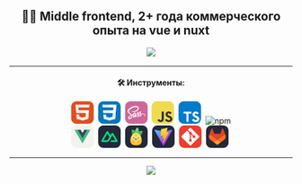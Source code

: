 <div align="center">

## :man_technologist: Middle frontend, 2+ года коммерческого опыта на vue и nuxt

  <a href="https://t.me/Cimante">
    <img src="https://img.shields.io/badge/Telegram-blue?logo=telegram&logoColor=white">
  </a>

  <hr />

#### :hammer_and_wrench: Инструменты:

  <div>
    <img src="https://raw.githubusercontent.com/tandpfun/skill-icons/65dea6c4eaca7da319e552c09f4cf5a9a8dab2c8/icons/HTML.svg" title="html" alt="html" width="40" height="40"/>&nbsp;
    <img src="https://raw.githubusercontent.com/tandpfun/skill-icons/65dea6c4eaca7da319e552c09f4cf5a9a8dab2c8/icons/CSS.svg" title="css" alt="css" width="40" height="40"/>&nbsp;
    <img src="https://raw.githubusercontent.com/tandpfun/skill-icons/65dea6c4eaca7da319e552c09f4cf5a9a8dab2c8/icons/Sass.svg" title="sass" alt="sass" width="40" height="40"/>&nbsp;
    <img src="https://raw.githubusercontent.com/tandpfun/skill-icons/65dea6c4eaca7da319e552c09f4cf5a9a8dab2c8/icons/JavaScript.svg" title="javascript" alt="javascript" width="40" height="40"/>&nbsp;
    <img src="https://raw.githubusercontent.com/tandpfun/skill-icons/65dea6c4eaca7da319e552c09f4cf5a9a8dab2c8/icons/TypeScript.svg" title="typescript" alt="typescript" width="40" height="40"/>&nbsp;
    <img src="https://raw.githubusercontent.com/tandpfun/skill-icons/65dea6c4eaca7da319e552c09f4cf5a9a8dab2c8/icons/Npm-Dark.svg" title="npm" alt="npm" width="40" height="40"/>
    <br />
    <img src="https://raw.githubusercontent.com/tandpfun/skill-icons/65dea6c4eaca7da319e552c09f4cf5a9a8dab2c8/icons/VueJS-Light.svg" title="vue" alt="vue" width="40" height="40"/>&nbsp;
    <img src="https://raw.githubusercontent.com/tandpfun/skill-icons/65dea6c4eaca7da319e552c09f4cf5a9a8dab2c8/icons/NuxtJS-Dark.svg" title="nuxt" alt="nuxt" width="40" height="40"/>&nbsp;
    <img src="https://raw.githubusercontent.com/tandpfun/skill-icons/65dea6c4eaca7da319e552c09f4cf5a9a8dab2c8/icons/Pinia-Dark.svg" title="pinia" alt="pinia" width="40" height="40"/>&nbsp;
    <img src="https://raw.githubusercontent.com/tandpfun/skill-icons/65dea6c4eaca7da319e552c09f4cf5a9a8dab2c8/icons/Vite-Dark.svg" title="vite" alt="vite" width="40" height="40"/>&nbsp;
    <img src="https://raw.githubusercontent.com/tandpfun/skill-icons/65dea6c4eaca7da319e552c09f4cf5a9a8dab2c8/icons/Git.svg" title="git" alt="git" width="40" height="40"/>&nbsp;
    <img src="https://raw.githubusercontent.com/tandpfun/skill-icons/65dea6c4eaca7da319e552c09f4cf5a9a8dab2c8/icons/GitLab-Dark.svg" title="gitlab" alt="gitlab" width="40" height="40"/>&nbsp;
  </div>

  <hr />

  <picture>
    <source
      srcset="https://github-readme-stats.vercel.app/api/top-langs/?username=Cimante&theme=vue-dark&hide=pug&layout=donut"
      media="(prefers-color-scheme: dark)"
    />
    <source
      srcset="https://github-readme-stats.vercel.app/api/top-langs/?username=Cimante&theme=vue&hide=pug&layout=donut"
      media="(prefers-color-scheme: light), (prefers-color-scheme: no-preference)"
    />
    <img src="ttps://github-readme-stats.vercel.app/api/top-langs/?username=Cimante&theme=vue&hide=pug&layout=donut" />
  </picture>
  <br /><br />

  <img src="https://komarev.com/ghpvc/?username=Cimante&style=flat&color=0abab5" alt=""/>
</div>

